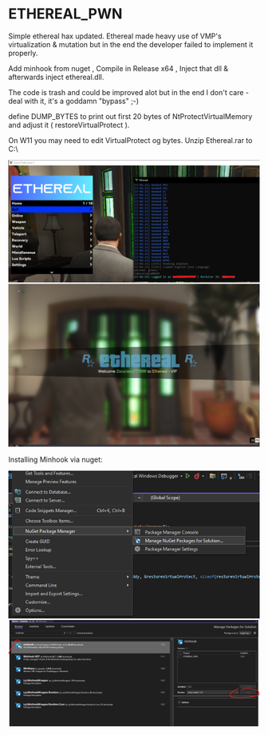 # ETHEREAL_PWN

Simple ethereal hax updated.
Ethereal made heavy use of VMP's virtualization & mutation but in the end the developer failed to implement it properly.

Add minhook from nuget , Compile in Release x64 , Inject that dll & afterwards inject ethereal.dll.

The code is trash and could be improved alot but in the end I don't care - deal with it, it's a goddamn "bypass" ;-)


define DUMP_BYTES to print out first 20 bytes of NtProtectVirtualMemory and adjust it ( restoreVirtualProtect ).

On W11 you may need to edit VirtualProtect og bytes.
Unzip Ethereal.rar to C:\


![Alt text](/pic/NEGERSS.png?raw=true "Screenshotboi")
![Alt text](/pic/LATEST.png?raw=true "Screenshotboi")


Installing Minhook via nuget:




![Alt text](/pic/PIC1.png?raw=true "Screenshotboi2")
![Alt text](/pic/pic2.png?raw=true "Screenshotboi3")
